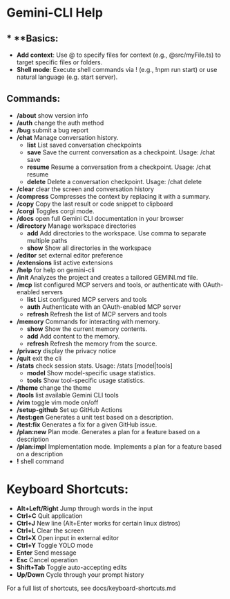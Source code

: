 # Gemini-CLI Help

##  * **Basics:

* **Add context**: Use @ to specify files for context (e.g., @src/myFile.ts) to target specific files or folders.
* **Shell mode**: Execute shell commands via ! (e.g., !npm run start) or use natural language (e.g. start server).

## Commands:

* **/about** show version info
* **/auth** change the auth method
* **/bug** submit a bug report
* **/chat** Manage conversation history.
    * **list** List saved conversation checkpoints
    * **save** Save the current conversation as a checkpoint. Usage: /chat save <tag>
    * **resume** Resume a conversation from a checkpoint. Usage: /chat resume <tag>
    * **delete** Delete a conversation checkpoint. Usage: /chat delete <tag>
* **/clear** clear the screen and conversation history
* **/compress** Compresses the context by replacing it with a summary.
* **/copy** Copy the last result or code snippet to clipboard
* **/corgi** Toggles corgi mode.
* **/docs** open full Gemini CLI documentation in your browser
* **/directory** Manage workspace directories
    * **add** Add directories to the workspace. Use comma to separate multiple paths
    * **show** Show all directories in the workspace
* **/editor** set external editor preference
* **/extensions** list active extensions
* **/help** for help on gemini-cli
* **/init** Analyzes the project and creates a tailored GEMINI.md file.
* **/mcp** list configured MCP servers and tools, or authenticate with OAuth-enabled servers
    * **list** List configured MCP servers and tools
    * **auth** Authenticate with an OAuth-enabled MCP server
    * **refresh** Refresh the list of MCP servers and tools
* **/memory** Commands for interacting with memory.
    * **show** Show the current memory contents.
    * **add** Add content to the memory.
    * **refresh** Refresh the memory from the source.
* **/privacy** display the privacy notice
* **/quit** exit the cli
* **/stats** check session stats. Usage: /stats [model|tools]
    * **model** Show model-specific usage statistics.
    * **tools** Show tool-specific usage statistics.
* **/theme** change the theme
* **/tools** list available Gemini CLI tools
* **/vim** toggle vim mode on/off
* **/setup-github** Set up GitHub Actions
* **/test:gen** Generates a unit test based on a description.
* **/test:fix** Generates a fix for a given GitHub issue.
* **/plan:new** Plan mode. Generates a plan for a feature based on a description
* **/plan:impl** Implementation mode. Implements a plan for a feature based on a description
* **!** shell command

# Keyboard Shortcuts:

* **Alt+Left/Right** Jump through words in the input
* **Ctrl+C** Quit application
* **Ctrl+J** New line (Alt+Enter works for certain linux distros)
* **Ctrl+L** Clear the screen
* **Ctrl+X** Open input in external editor
* **Ctrl+Y** Toggle YOLO mode
* **Enter** Send message
* **Esc** Cancel operation
* **Shift+Tab** Toggle auto-accepting edits
* **Up/Down** Cycle through your prompt history

For a full list of shortcuts, see docs/keyboard-shortcuts.md

